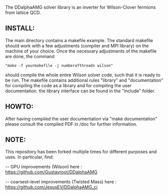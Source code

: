 
The DDalphaAMG solver library is an inverter for Wilson-Clover fermions from lattice QCD.

## INSTALL:

  The main directory contains a makefile example. The standard makefile
  should work with a few adjustments (compiler and MPI library) on the 
  machine of your choice. Once the necessary   adjustments of the
  makefile are done, the command
  
    "make -f yourmakefile -j numberofthreads wilson"
    
  should compile the whole entire Wilson solver code, such that it is
  ready to be run. The makefile contains additional rules "library" and
  "documentation" for compiling the code as a library and for compiling
  the user documentation. the library interface can be found in the
  "include" folder.

## HOWTO:

  After having compiled the user documentation via
  "make documentation" please consult the compiled PDF in /doc for
  further information.

## NOTE:
 
 This repository has been forked multiple times for different purposes and uses. In particular, find:
 
 -- GPU improvements (Wilson) here : https://github.com/Gustavroot/DDalphaAMG
 
 -- coarsest-level improvements (Twisted Mass) here : https://github.com/JesusEV/DDalphaAMG_ci
